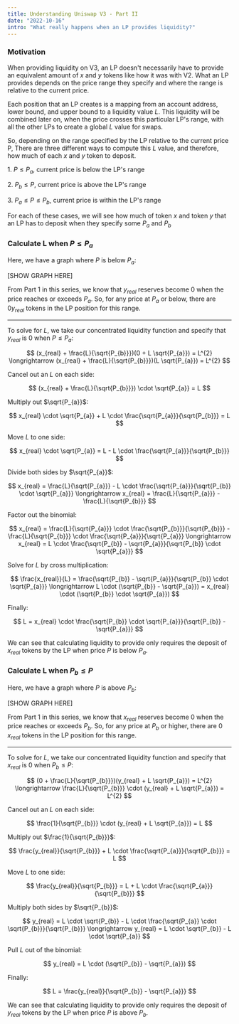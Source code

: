 ```yaml
---
title: Understanding Uniswap V3 - Part II
date: "2022-10-16"
intro: "What really happens when an LP provides liquidity?"
---
```


### Motivation

When providing liquidity on V3, an LP doesn't necessarily have to provide an equivalent amount of $x$ and $y$ tokens like how it was with V2. What an LP provides depends on the price range they specify and where the range is relative to the current price.

Each position that an LP creates is a mapping from an account address, lower bound, and upper bound to a liquidity value $L$. This liquidity will be combined later on, when the price crosses this particular LP's range, with all the other LPs to create a global $L$ value for swaps. 

So, depending on the range specified by the LP relative to the current price P, There are three different ways to compute this $L$ value, and therefore, how much of each $x$ and $y$ token to deposit.

1\. $P \leq P_{a}$, current price is below the LP's range

2\. $P_{b} \leq P$, current price is above the LP's range

3\. $P_{a} \le P \le P_{b}$, current price is within the LP's range

For each of these cases, we will see how much of token $x$ and token $y$ that an LP has to deposit when they specify some $P_{a}$ and $P_{b}$

### Calculate L when $P \leq P_{a}$

Here, we have a graph where $P$ is below $P_{a}$:

[SHOW GRAPH HERE]

From Part 1 in this series, we know that $y_{real}$ reserves become $0$ when the price reaches or exceeds $P_{a}$. So, for any price at $P_{a}$ or below, there are $0 y_{real}$ tokens in the LP position for this range. 

---

To solve for $L$, we take our concentrated liquidity function and specify that $y_{real}$ is 0 when $P \leq P_{a}$:

$$
(x_{real} + \frac{L}{\sqrt{P_{b}}})(0 + L \sqrt{P_{a}}) = L^{2} \longrightarrow (x_{real} + \frac{L}{\sqrt{P_{b}}})(L \sqrt{P_{a}}) = L^{2}
$$

Cancel out an $L$ on each side:

$$
(x_{real} + \frac{L}{\sqrt{P_{b}}}) \cdot \sqrt{P_{a}} = L
$$

Multiply out $\sqrt{P_{a}}$:

$$
x_{real} \cdot \sqrt{P_{a}} + L \cdot \frac{\sqrt{P_{a}}}{\sqrt{P_{b}}} = L
$$

Move $L$ to one side:

$$
x_{real} \cdot \sqrt{P_{a}} = L - L \cdot \frac{\sqrt{P_{a}}}{\sqrt{P_{b}}} 
$$

Divide both sides by $\sqrt{P_{a}}$:

$$
x_{real} = \frac{L}{\sqrt{P_{a}}} - L \cdot \frac{\sqrt{P_{a}}}{\sqrt{P_{b}} \cdot \sqrt{P_{a}}}
\longrightarrow
x_{real} = \frac{L}{\sqrt{P_{a}}} - \frac{L}{\sqrt{P_{b}}} 
$$

Factor out the binomial:

$$
x_{real} = \frac{L}{\sqrt{P_{a}}} \cdot \frac{\sqrt{P_{b}}}{\sqrt{P_{b}}} - \frac{L}{\sqrt{P_{b}}} \cdot \frac{\sqrt{P_{a}}}{\sqrt{P_{a}}}
\longrightarrow
x_{real} = L \cdot \frac{\sqrt{P_{b}} - \sqrt{P_{a}}}{\sqrt{P_{b}} \cdot \sqrt{P_{a}}}
$$

Solve for $L$ by cross multiplication:

$$
\frac{x_{real}}{L} = \frac{\sqrt{P_{b}} - \sqrt{P_{a}}}{\sqrt{P_{b}} \cdot \sqrt{P_{a}}}
\longrightarrow
L \cdot (\sqrt{P_{b}} - \sqrt{P_{a}}) = x_{real} \cdot (\sqrt{P_{b}} \cdot \sqrt{P_{a}})
$$

Finally:

$$
L = x_{real} \cdot \frac{\sqrt{P_{b}} \cdot \sqrt{P_{a}}}{\sqrt{P_{b}} - \sqrt{P_{a}}}
$$

We can see that calculating liquidity to provide only requires the deposit of $x_{real}$ tokens by the LP when price $P$ is below $P_{a}$.

### Calculate L when $P_{b} \leq P$

Here, we have a graph where $P$ is above $P_{b}$:

[SHOW GRAPH HERE]

From Part 1 in this series, we know that $x_{real}$ reserves become 0 when the price reaches or exceeds $P_{b}$. So, for any price at $P_{b}$ or higher, there are 0 $x_{real}$ tokens in the LP position for this range.

---

To solve for $L$, we take our concentrated liquidity function and specify that $x_{real}$ is $0$ when $P_{b} \leq P$:

$$
(0 + \frac{L}{\sqrt{P_{b}}})(y_{real} + L \sqrt{P_{a}}) = L^{2}
\longrightarrow
\frac{L}{\sqrt{P_{b}}} \cdot (y_{real} + L \sqrt{P_{a}}) = L^{2}
$$

Cancel out an $L$ on each side:

$$
\frac{1}{\sqrt{P_{b}}} \cdot (y_{real} + L \sqrt{P_{a}}) = L
$$

Multiply out $\frac{1}{\sqrt{P_{b}}}$:

$$
\frac{y_{real}}{\sqrt{P_{b}}} + L \cdot \frac{\sqrt{P_{a}}}{\sqrt{P_{b}}} = L
$$

Move $L$ to one side:

$$
\frac{y_{real}}{\sqrt{P_{b}}} = L + L \cdot \frac{\sqrt{P_{a}}}{\sqrt{P_{b}}}
$$

Multiply both sides by $\sqrt{P_{b}}$:

$$
y_{real} = L \cdot \sqrt{P_{b}} - L \cdot \frac{\sqrt{P_{a}} \cdot \sqrt{P_{b}}}{\sqrt{P_{b}}}
\longrightarrow
y_{real} = L \cdot \sqrt{P_{b}} - L \cdot \sqrt{P_{a}}
$$

Pull $L$ out of the binomial:

$$
y_{real} = L \cdot (\sqrt{P_{b}} - \sqrt{P_{a}})
$$

Finally: 

$$
L = \frac{y_{real}}{\sqrt{P_{b}} - \sqrt{P_{a}}}
$$

We can see that calculating liquidity to provide only requires the deposit of $y_{real}$ tokens by the LP when price $P$ is above $P_{b}$.

